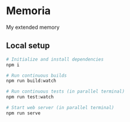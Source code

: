 # Memoria

My extended memory

## Local setup

```bash
# Initialize and install dependencies
npm i

# Run continuous builds
npm run build:watch

# Run continuous tests (in parallel terminal)
npm run test:watch

# Start web server (in parallel terminal)
npm run serve
```